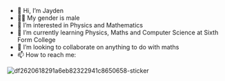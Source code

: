 - 👋 Hi, I’m Jayden
- 🙎‍♂️ My gender is male
- 👀 I’m interested in Physics and Mathematics
- 🌱 I’m currently learning Physics, Maths and Computer Science at Sixth Form College 
- 💞️ I’m looking to collaborate on anything to do with maths
- 📫 How to reach me:


![df2620618291a6eb82322941c8650658-sticker](https://user-images.githubusercontent.com/117695663/200737180-35464859-3ee4-4eb3-8c48-c202895197f4.png)

<!---
5I7rzK1jZwgjrmKu2CwQ/5I7rzK1jZwgjrmKu2CwQ is a ✨ special ✨ repository because its `README.md` (this file) appears on your GitHub profile.
You can click the Preview link to take a look at your changes.
--->
